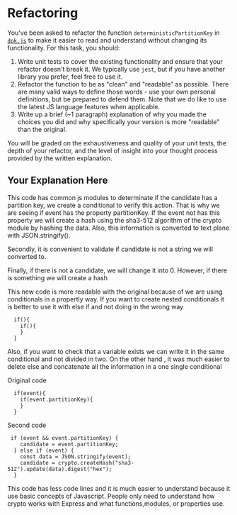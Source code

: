 # Refactoring

You've been asked to refactor the function `deterministicPartitionKey` in [`dpk.js`](dpk.js) to make it easier to read and understand without changing its functionality. For this task, you should:

1. Write unit tests to cover the existing functionality and ensure that your refactor doesn't break it. We typically use `jest`, but if you have another library you prefer, feel free to use it.
2. Refactor the function to be as "clean" and "readable" as possible. There are many valid ways to define those words - use your own personal definitions, but be prepared to defend them. Note that we do like to use the latest JS language features when applicable.
3. Write up a brief (~1 paragraph) explanation of why you made the choices you did and why specifically your version is more "readable" than the original.

You will be graded on the exhaustiveness and quality of your unit tests, the depth of your refactor, and the level of insight into your thought process provided by the written explanation.

## Your Explanation Here
This code has common js modules to determinate if the candidate has a partition key, we create a conditional to verify this action. That is why we are seeing if event has the property partitionKey. If the event not has this property we will create a hash using the sha3-512 algorithm of the crypto module by hashing the data. Also, this information is converted to text plane with JSON.stringify().

Secondly, it is convenient to validate if candidate is not a string we will converted to.

Finally, if there is not a candidate, we will change it into 0. However, if there is something we will create a hash


This new code is more readable with the original because of we are using conditionals in a propertly way. If you want to create nested conditionals it is better to use it with else if and not doing in the wrong way 

```
  if(){
    if(){
    }
  }
```

Also,  if you want to check that a variable exists we can write it in the same conditional and not divided in two. On the other hand , it was much easier to delete else  and concatenate all the information in a one single conditional


Original code

```
  if(event){
    if(event.partitionKey){
    }
  }
```



Second code 

```
 if (event && event.partitionKey) {
    candidate = event.partitionKey;
  } else if (event) {
    const data = JSON.stringify(event);
    candidate = crypto.createHash("sha3-512").update(data).digest("hex");
  }
```


This code has less code lines and it is much easier to understand because it use basic concepts of Javascript. People only need to understand how crypto works with Express and what functions,modules, or properties use. 

